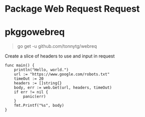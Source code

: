 # Package Web Request Request
# pkggowebreq

> go get -u github.com/tonnytg/webreq

Create a slice of headers to use and input in request 


    func main() {
        println("Hello, world.")
        url := "https://www.google.com/robots.txt"
        timeOut := 20
        headers := []string{}
        body, err := web.Get(url, headers, timeOut)
        if err != nil {
            panic(err)
        }
        fmt.Printf("%s", body)
    }
